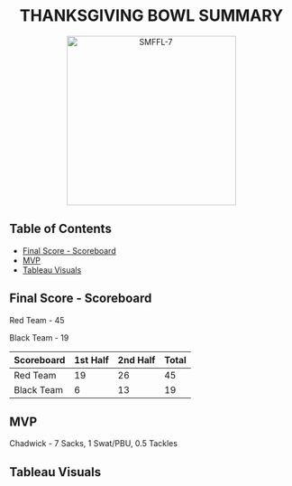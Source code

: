 <h1 align="center">THANKSGIVING BOWL SUMMARY</h1>

<p align="center">
  <img src="https://github.com/jgeorg24/SMFFL_Stats/assets/135657590/f98765f2-907a-4a99-a3d3-cbf92329ba27" alt="SMFFL-7" width="300"/>
</p>

## Table of Contents
- [Final Score - Scoreboard](#final-score---scoreboard)
- [MVP](#mvp)
- [Tableau Visuals](#tableau-visuals)
## Final Score - Scoreboard

Red Team - 45

Black Team - 19

| Scoreboard   | 1st Half | 2nd Half | Total |
|--------------|----------|----------|-------|
| Red Team     | 19       | 26       | 45    |
| Black Team   | 6        | 13       | 19    |

## MVP

Chadwick - 7 Sacks, 1 Swat/PBU, 0.5 Tackles

## Tableau Visuals
